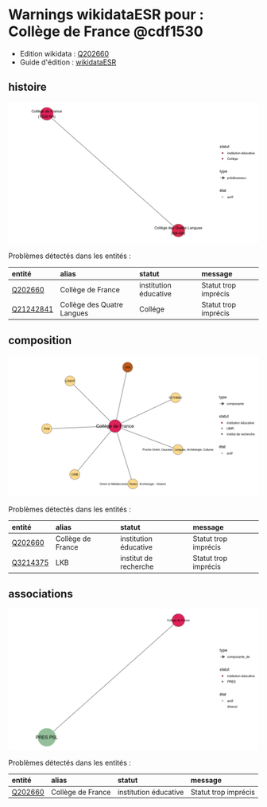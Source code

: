 Warnings wikidataESR pour : Collège de France @cdf1530
================

- Edition wikidata : [Q202660](https://www.wikidata.org/wiki/Q202660)
- Guide d'édition : [wikidataESR](https://github.com/cpesr/wikidataESR/)



## histoire 

![Graphique non généré](https://github.com/cpesr/wikidataESR/blob/master/plots/etablissements/Q202660-histoire.png) 



Problèmes détectés dans les entités :

|entité                                               |alias                      |statut                |message              |
|:----------------------------------------------------|:--------------------------|:---------------------|:--------------------|
|[Q202660](https://www.wikidata.org/wiki/Q202660)     |Collège de France          |institution éducative |Statut trop imprécis |
|[Q21242841](https://www.wikidata.org/wiki/Q21242841) |Collège des Quatre Langues |Collége               |Statut trop imprécis |


## composition 

![Graphique non généré](https://github.com/cpesr/wikidataESR/blob/master/plots/etablissements/Q202660-composition.png) 



Problèmes détectés dans les entités :

|entité                                             |alias             |statut                |message              |
|:--------------------------------------------------|:-----------------|:---------------------|:--------------------|
|[Q202660](https://www.wikidata.org/wiki/Q202660)   |Collège de France |institution éducative |Statut trop imprécis |
|[Q3214375](https://www.wikidata.org/wiki/Q3214375) |LKB               |institut de recherche |Statut trop imprécis |


## associations 

![Graphique non généré](https://github.com/cpesr/wikidataESR/blob/master/plots/etablissements/Q202660-associations.png) 



Problèmes détectés dans les entités :

|entité                                           |alias             |statut                |message              |
|:------------------------------------------------|:-----------------|:---------------------|:--------------------|
|[Q202660](https://www.wikidata.org/wiki/Q202660) |Collège de France |institution éducative |Statut trop imprécis |
